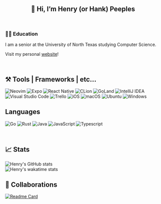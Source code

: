 <h2 align='center'>
  👋 Hi, I’m Henry (or Hank) Peeples
</h2>

<br>

### 👨‍🎓 Education
I am a senior at the University of North Texas studying Computer Science.

Visit my personal [website](https://henrypeeples.web.app/)!

<br>

## ⚒️ Tools | Frameworks | etc...
![Neovim](https://img.shields.io/badge/NeoVim-%2357A143.svg?&style=for-the-badge&logo=neovim&logoColor=white)
![Expo](https://img.shields.io/badge/expo-1C1E24?style=for-the-badge&logo=expo&logoColor=#D04A37)
![React Native](https://img.shields.io/badge/react_native-%2320232a.svg?style=for-the-badge&logo=react&logoColor=%2361DAFB)
![CLion](https://img.shields.io/badge/CLion-black?style=for-the-badge&logo=clion&logoColor=white)
![GoLand](https://img.shields.io/badge/GoLand-0f0f0f?&style=for-the-badge&logo=goland&logoColor=white)
![IntelliJ IDEA](https://img.shields.io/badge/IntelliJIDEA-000000.svg?style=for-the-badge&logo=intellij-idea&logoColor=white)
![Visual Studio Code](https://img.shields.io/badge/Visual%20Studio%20Code-0078d7.svg?style=for-the-badge&logo=visual-studio-code&logoColor=white)
![Trello](https://img.shields.io/badge/Trello-%23026AA7.svg?style=for-the-badge&logo=Trello&logoColor=white)
![iOS](https://img.shields.io/badge/iOS-000000?style=for-the-badge&logo=ios&logoColor=white)
![macOS](https://img.shields.io/badge/mac%20os-000000?style=for-the-badge&logo=macos&logoColor=F0F0F0)
![Ubuntu](https://img.shields.io/badge/Ubuntu-E95420?style=for-the-badge&logo=ubuntu&logoColor=white)
![Windows](https://img.shields.io/badge/Windows-0078D6?style=for-the-badge&logo=windows&logoColor=white)

## Languages
![Go](https://img.shields.io/badge/go-%2300ADD8.svg?style=for-the-badge&logo=go&logoColor=white)
![Rust](https://img.shields.io/badge/rust-%23000000.svg?style=for-the-badge&logo=rust&logoColor=white)
![Java](https://img.shields.io/badge/java-%23ED8B00.svg?style=for-the-badge&logo=java&logoColor=white)
![JavaScript](https://img.shields.io/badge/javascript-%23323330.svg?style=for-the-badge&logo=javascript&logoColor=%23F7DF1E)
![Typescript](https://img.shields.io/badge/TypeScript-007ACC?style=for-the-badge&logo=typescript&logoColor=white)

<br>

## 📈 Stats
![Henry's GitHub stats](https://github-readme-stats.vercel.app/api?username=hankpeeples&hide=stars&count_private=true&show_icons=true&theme=dracula)
</br>
![Henry's wakatime stats](https://github-readme-stats.vercel.app/api/wakatime?username=henrypeeples&layout=compact&langs_count=10&hide=ObjectiveC,Bash,GitIgnore)

## 🤝 Collaborations
[![Readme Card](https://github-readme-stats.vercel.app/api/pin/?username=TylerAdamMartinez&repo=Optimal-Accessibility)](https://github.com/TylerAdamMartinez/Optimal-Accessibility)

